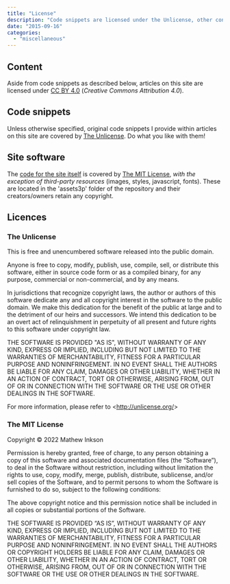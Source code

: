 ```yaml
---
title: "License"
description: "Code snippets are licensed under the Unlicense, other content is licensed under CC BY 4.0, and the site software itself is covered by the MIT License."
date: "2015-09-16"
categories: 
  - "miscellaneous"
---
```


## Content

Aside from code snippets as described below, articles on this site are licensed under [CC BY 4.0](https://creativecommons.org/licenses/by/4.0/) (*Creative Commons Attribution 4.0*).

## Code snippets

Unless otherwise specified, original code snippets I provide within articles on this site are covered by [The Unlicense](//unlicense.org). Do what you like with them!

## Site software

The [code for the site itself](//github.com/imathew/blog) is covered by [The MIT License](//mit-license.org), *with the exception of third-party resources* (images, styles, javascript, fonts). These are located in the 'assets3p' folder of the repository and their creators/owners retain any copyright.

## Licences

### The Unlicense

<div class="fixedwidth">
<p>This is free and unencumbered software released into the public domain.</p>

<p>Anyone is free to copy, modify, publish, use, compile, sell, or distribute this software, either in source code form or as a compiled binary, for any purpose, commercial or non-commercial, and by any means.</p>

<p>In jurisdictions that recognize copyright laws, the author or authors of this software dedicate any and all copyright interest in the software to the public domain. We make this dedication for the benefit of the public at large and to the detriment of our heirs and successors. We intend this dedication to be an overt act of relinquishment in perpetuity of all present and future rights to this software under copyright law.</p>

<p>THE SOFTWARE IS PROVIDED "AS IS", WITHOUT WARRANTY OF ANY KIND, EXPRESS OR IMPLIED, INCLUDING BUT NOT LIMITED TO THE WARRANTIES OF MERCHANTABILITY, FITNESS FOR A PARTICULAR PURPOSE AND NONINFRINGEMENT. IN NO EVENT SHALL THE AUTHORS BE LIABLE FOR ANY CLAIM, DAMAGES OR OTHER LIABILITY, WHETHER IN AN ACTION OF CONTRACT, TORT OR OTHERWISE, ARISING FROM, OUT OF OR IN CONNECTION WITH THE SOFTWARE OR THE USE OR OTHER DEALINGS IN THE SOFTWARE.</p>

<p>For more information, please refer to &lt;<a href="//unlicense.org">http://unlicense.org/</a>&gt;</p>
</div>

### The MIT License

<div class="fixedwidth">
<p>Copyright © 2022 Mathew Inkson</p>

<p>Permission is hereby granted, free of charge, to any person obtaining a copy of this software and associated documentation files (the “Software”), to deal in the Software without restriction, including without limitation the rights to use, copy, modify, merge, publish, distribute, sublicense, and/or sell copies of the Software, and to permit persons to whom the Software is furnished to do so, subject to the following conditions:</p>

<p>The above copyright notice and this permission notice shall be included in all copies or substantial portions of the Software.</p>

<p>THE SOFTWARE IS PROVIDED “AS IS”, WITHOUT WARRANTY OF ANY KIND, EXPRESS OR IMPLIED, INCLUDING BUT NOT LIMITED TO THE WARRANTIES OF MERCHANTABILITY, FITNESS FOR A PARTICULAR PURPOSE AND NONINFRINGEMENT. IN NO EVENT SHALL THE AUTHORS OR COPYRIGHT HOLDERS BE LIABLE FOR ANY CLAIM, DAMAGES OR OTHER LIABILITY, WHETHER IN AN ACTION OF CONTRACT, TORT OR OTHERWISE, ARISING FROM, OUT OF OR IN CONNECTION WITH THE SOFTWARE OR THE USE OR OTHER DEALINGS IN THE SOFTWARE.</p>
</div>